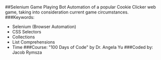 ##Selenium Game Playing Bot
Automation of a popular Cookie Clicker web game, taking into consideration current game circumstances.
###Keywords:
* Selenium (Browser Automation)
* CSS Selectors
* Collections
* List Comprehensions
* Time
###Course:
"100 Days of Code" by Dr. Angela Yu
###Coded by:
Jacob Rymsza